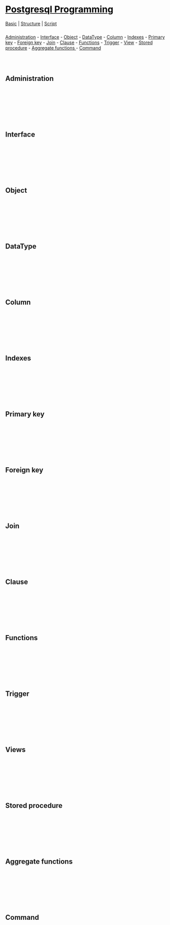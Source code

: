 <style>
.md0{margin-top: 150px;}
.md1{margin-top: 75px;}
.md2{margin-top: 50px;}
.md3{margin-top: 25px;}
.md4{margin-top: 10px;}
.tbl1 td#header{background-color: D1ECCF}
.tbl1 tr#header{background-color: D1ECCF}
</style>


# [<span style="color:black;"> Postgresql Programming</span>]( Postgresql.md)
[Basic]( Postgresql-Basic.md) | 
[Structure]( Postgresql-Structure.md) | 
[Script]( Postgresql-Script.md)


<div class="md3"></div>
<a href="#Administration">Administration</a> - 
<a href="#Interface">Interface</a> - 
<a href="#Object">Object</a> - 
<a href="#DataType">DataType</a> - 
<a href="#Column">Column</a> - 
<a href="#Indexes">Indexes</a> - 
<a href="#Primary key">Primary key</a> - 
<a href="#Foreign key">Foreign key</a> - 
<a href="#Join">Join</a> - 
<a href="#Clause">Clause</a> - 
<a href="#Functions">Functions</a> - 
<a href="#Trigger">Trigger</a> - 
<a href="#View">View</a> - 
<a href="#Stored procedure">Stored procedure</a> - 
<a href="#Aggregate functions ">Aggregate functions </a> - 
<a href="#Command ">Command</a>



<div class="md1"></div>

## Administration





<div class="md0"></div>

## Interface





<div class="md0"></div>

## Object





<div class="md0"></div>

## DataType





<div class="md0"></div>

## Column 





<div class="md0"></div>

## Indexes 







<div class="md0"></div>

## Primary key  






<div class="md0"></div>

## Foreign key 






<div class="md0"></div>

## Join 





<div class="md0"></div>

## Clause 






<div class="md0"></div>

## Functions 







<div class="md0"></div>

## Trigger 





<div class="md0"></div>

## Views 





<div class="md0"></div>

## Stored procedure 





<div class="md0"></div>

## Aggregate functions 






<div class="md0"></div>

## Command 